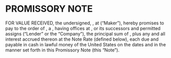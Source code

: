 PROMISSORY NOTE
====

**<variable name="amount" value="1%2C000.00%20USD" format="0%2C0.00%20CCC"/>** **<variable name="date" value="01%2F30%2F2018"/>**

FOR VALUE RECEIVED, the undersigned, **<variable name="maker" value="%22Daniel%22"/>**, **<if name="individual" value="an%20individual%20residing" whenTrue="an%20individual%20residing" whenFalse="a%20company%20registered"/>** at **<variable name="makerAddress" value="%221%20Main%20Street%22"/>** (“Maker”), hereby promises to pay to the order of **<variable name="lender" value="%22Clause%20Inc.%22"/>**, a **<variable name="legalEntity" value="CORP"/>**, having offices at **<variable name="lenderAddress" value="%22246%205th%20Ave%2C%203rd%20Fl%2C%20New%20York%2C%20NY%2010001%22"/>**, or its successors and permitted assigns (“Lender” or the “Company”), the principal sum of **<variable name="principal" value="500.00%20USD" format="0%2C0.00%20CCC"/>**, plus any and all interest accrued thereon at the Note Rate (defined below), each due and payable in cash in lawful money of the United States on the dates and in the manner set forth in this Promissory Note (this “Note”).
